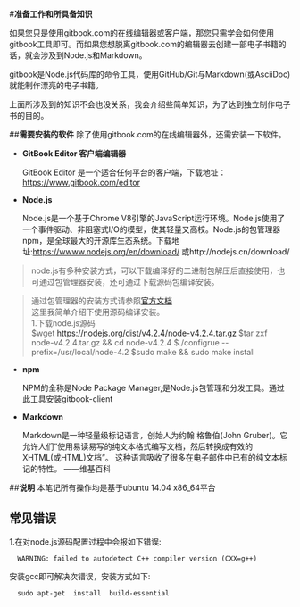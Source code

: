 #**准备工作和所具备知识**

如果您只是使用gitbook.com的在线编辑器或客户端，那您只需学会如何使用gitbook工具即可。而如果您想脱离gitbook.com的编辑器去创建一部电子书籍的话，就会涉及到Node.js和Markdown。

gitbook是Node.js代码库的命令工具，使用GitHub/Git与Markdown(或AsciiDoc)就能制作漂亮的电子书籍。

上面所涉及到的知识不会也没关系，我会介绍些简单知识，为了达到独立制作电子书的目的。

##**需要安装的软件**
除了使用gitbook.com的在线编辑器外，还需安装一下软件。
* **GitBook Editor 客户端编辑器**

  GitBook Editor 是一个适合任何平台的客户端，下载地址：https://www.gitbook.com/editor

* **Node.js**

  Node.js是一个基于Chrome V8引擎的JavaScript运行环境。Node.js使用了一个事件驱动、非阻塞式I/O的模型，使其轻量又高校。Node.js的包管理器npm，是全球最大的开源库生态系统。下载地址:https://wwww.nodejs.org/en/download/ 或http://nodejs.cn/download/  
 >node.js有多种安装方式，可以下载编译好的二进制包解压后直接使用，也可通过包管理器安装，还可通过下载源码包编译安装。  

 > 通过包管理器的安装方式请参照[官方文档](https://nodejs.org/en/download/package-manager/#debian-and-ubuntu-based-linux-distributions)  
 这里我简单介绍下使用源码编译安装。  
 1.下载node.js源码  
      $wget https://nodejs.org/dist/v4.2.4/node-v4.2.4.tar.gz
      $tar zxf node-v4.2.4.tar.gz && cd node-v4.2.4
      $./configrue --prefix=/usr/local/node-4.2
      $sudo make && sudo make install
      
* **npm**  

  NPM的全称是Node Package Manager,是Node.js包管理和分发工具。通过此工具安装gitbook-client
  
* **Markdown**

  Markdown是一种轻量级标记语言，创始人为约翰 格鲁伯(John Gruber)。它允许人们“使用易读易写的纯文本格式编写文档，然后转换成有效的XHTML(或HTML)文档”。
  这种语言吸收了很多在电子邮件中已有的纯文本标记的特性。
  ——维基百科
  
##**说明**
本笔记所有操作均是基于ubuntu 14.04 x86_64平台  

## **常见错误**
1.在对node.js源码配置过程中会报如下错误:

      WARNING: failed to autodetect C++ compiler version (CXX=g++)
安装gcc即可解决次错误，安装方式如下:

      sudo apt-get  install  build-essential


